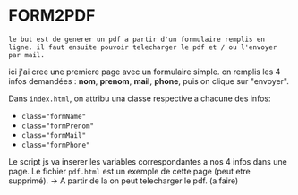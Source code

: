 # FORM2PDF

```
le but est de generer un pdf a partir d'un formulaire remplis en ligne. il faut ensuite pouvoir telecharger le pdf et / ou l'envoyer par mail.
```

ici j'ai cree une premiere page avec un formulaire simple. on remplis les 4 infos demandées :
**nom**, **prenom**, **mail**, **phone**, puis on clique sur "envoyer".

Dans `index.html`, on attribu una classe respective a chacune des infos: 
- `class="formName"`
- `class="formPrenom"`
- `class="formMail"`
- `class="formPhone"`

Le script js va inserer les variables correspondantes a nos 4 infos dans une page.
Le fichier `pdf.html` est un exemple de cette page (peut etre supprimé).
-> A partir de la on peut telecharger le pdf. (a faire)